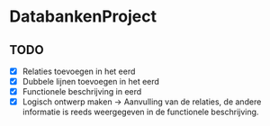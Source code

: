 # DatabankenProject

TODO
---------------------------------------------
- [X] Relaties toevoegen in het eerd 
- [X] Dubbele lijnen toevoegen in het eerd
- [X] Functionele beschrijving in eerd
- [X] Logisch ontwerp maken -> Aanvulling van de relaties, de andere informatie is reeds weergegeven in de functionele beschrijving.
